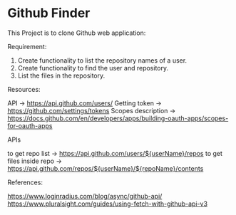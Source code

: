 # Github Finder

This Project is to clone Github web application:

Requirement:

1. Create functionality to list the repository names of a user.
2. Create functionality to find the user and repository.
3. List the files in the repository.

Resources:

API                  -> https://api.github.com/users/
Getting token        -> https://github.com/settings/tokens
Scopes description   -> https://docs.github.com/en/developers/apps/building-oauth-apps/scopes-for-oauth-apps

APIs

to get repo list          -> https://api.github.com/users/${userName}/repos
to get files inside repo  -> https://api.github.com/repos/${userName}/${repoName}/contents


References:

https://www.loginradius.com/blog/async/github-api/
https://www.pluralsight.com/guides/using-fetch-with-github-api-v3

